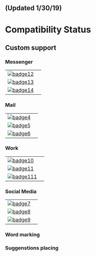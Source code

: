 ## (Updated 1/30/19)

# Compatibility Status

## Custom support

### Messenger

|                                                 |           |
|-------------------------------------------------|:---------:|
| [![badge12]](https://web.telegram.org)          |           |
| [![badge13]](https://web.whatsapp.google.com)   |           |
| [![badge14]](https://messenger.com)             |           |

### Mail

|                                       |           |
|---------------------------------------|:---------:|
| [![badge4]](https://mail.google.com)  |           |
| [![badge5]](https://mail.yahoo.com)   |           |
| [![badge6]](https://outlook.live.com) |           |

### Work

|                                        |           |
|----------------------------------------|:---------:|
| [![badge10]](https://slack.org)        |           |
| [![badge11]](https://meet.google.com)  |           |
| [![badge111]](https://meet.google.com) |           |


### Social Media

|                                        |           |
|----------------------------------------|:---------:|
| [![badge7]](https://facebook.com)      |           |
| [![badge8]](https://twitter.com)       |           |
| [![badge9]](https://instagram.com)     |           |


[badge0]: https://img.shields.io/badge/single--tab-in%20progress-red.svg

[badge1]: https://img.shields.io/badge/single--tab-supported-green.svg

[badge2]: https://img.shields.io/badge/multi--tabs-in--progress-red.svg

[badge3]: https://img.shields.io/badge/multi--tabs-supported-green.svg

[badge4]: https://img.shields.io/badge/mail.google.com-supported-green.svg

[badge5]: https://img.shields.io/badge/mail.yahoo.com-supported-green.svg

[badge6]: https://img.shields.io/badge/outlook.live.com-supported-green.svg

[badge7]: https://img.shields.io/badge/facebook.com-in%20progress-red.svg

[badge8]: https://img.shields.io/badge/twitter.com-supported-green.svg

[badge9]: https://img.shields.io/badge/instagram.com-supported-green.svg

[badge10]: https://img.shields.io/badge/slack.com-supported-green.svg

[badge11]: https://img.shields.io/badge/meet.google.com-supported-green.svg

[badge111]: https://img.shields.io/badge/teams.microsoft.com-supported-green.svg


[badge12]: https://img.shields.io/badge/web.telegram.com-supported-green.svg

[badge13]: https://img.shields.io/badge/web.whatsapp.com-supported-green.svg

[badge14]: https://img.shields.io/badge/messenger.com-supported-green.svg

### Word marking

### Suggenstions placing